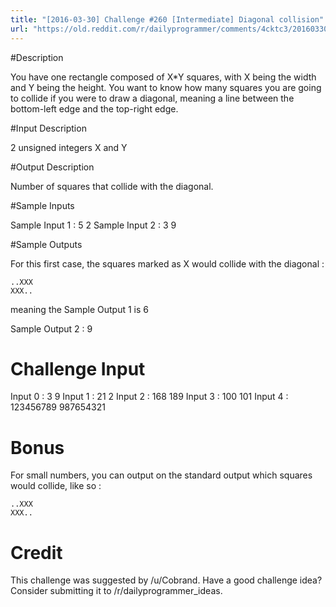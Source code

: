 ```yaml
---
title: "[2016-03-30] Challenge #260 [Intermediate] Diagonal collision"
url: "https://old.reddit.com/r/dailyprogrammer/comments/4cktc3/20160330_challenge_260_intermediate_diagonal/"
---
```


#Description

You have one rectangle composed of X*Y squares, with X being the width and Y being the height. You want to know how many squares you are going to collide if you were to draw a diagonal, meaning a line between the bottom-left edge and the top-right edge.

#Input Description

2 unsigned integers X and Y

#Output Description

Number of squares that collide with the diagonal.

#Sample Inputs

Sample Input 1 : 5 2
Sample Input 2 : 3 9

#Sample Outputs

For this first case, the squares marked as X would collide with the diagonal :

    ..XXX
    XXX..

meaning the Sample Output 1 is 6

Sample Output 2 : 9 

# Challenge Input

Input 0 : 3 9
Input 1 : 21 2
Input 2 : 168 189
Input 3 : 100 101
Input 4 : 123456789 987654321

# Bonus

For small numbers, you can output on the standard output which squares would collide, like so :

    ..XXX
    XXX..
    
# Credit

This challenge was suggested by /u/Cobrand. Have a good challenge idea? Consider submitting it to /r/dailyprogrammer_ideas. 